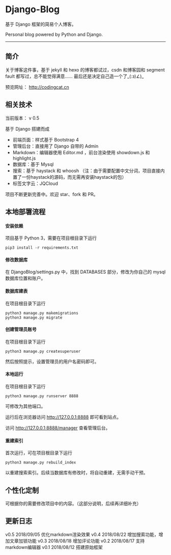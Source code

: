 # Django-Blog

基于 Django 框架的简易个人博客。

Personal blog powered by Python and Django.

---

## 简介

关于博客这件事，基于 jekyll 和 hexo 的博客都试过，csdn 和博客园和 segment fault 都写过，总不能觉得满意…… 最后还是决定自己造一个了_(:з)∠)_

预览网址： http://codingcat.cn

## 相关技术

当前版本： v 0.5

基于 Django 搭建而成
- 前端页面：样式基于 Bootstrap 4
- 管理后台：直接用了 Django 自带的 Admin
- Markdown：编辑器使用 Editor.md ，前台渲染使用 showdown.js 和 highlight.js
- 数据库：基于 Mysql
- 搜索：基于 haystack 和 whoosh （注：由于需要配置中文分词，项目直接内置了一份haystack的源码，而无需再安装haystack的包）
- 标签文字云：JQCloud

项目不断更新完善中。欢迎 star、fork 和 PR。

## 本地部署流程

#### 安装依赖
项目基于 Python 3，需要在项目根目录下运行
```commandline
pip3 install -r requirements.txt
```

#### 修改数据库
在 DjangoBlog/settings.py 中，找到 DATABASES 部分，修改为你自己的 mysql 数据库位置和账户。


#### 数据库建表
在项目根目录下运行
```commandline
python3 manage.py makemigrations
python3 manage.py migrate
```

#### 创建管理员账号
在项目根目录下运行
```commandline
python3 manage.py createsuperuser
```
然后按照提示，设置管理员的用户名密码即可。

#### 本地运行
在项目根目录下运行
```commandline
python3 manage.py runserver 8888
```
可修改为其他端口。

运行后在浏览器访问 http://127.0.0.1:8888 即可看到站点。

访问 http://127.0.0.1:8888/manager 查看管理后台。

#### 重建索引
首次运行，可在项目根目录下运行
```commandline
python3 manage.py rebuild_index
```
以重建搜索索引。后续当数据库有修改时，将自动重建，无需手动干预。

## 个性化定制
可根据你的需要修改项目中的内容。（这部分说明，后续再详细补充）

## 更新日志
v0.5 2018/09/05 优化markdown渲染效果
v0.4 2018/08/22 增加搜索功能，增加文章加锁功能
v0.3 2018/08/18 增加评论功能
v0.2 2018/08/17 支持markdown编辑器
v0.1 2018/08/12 搭建原始框架